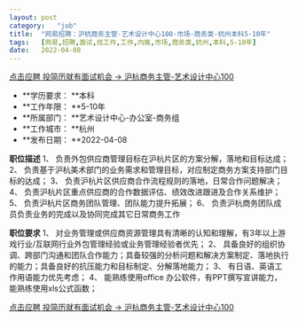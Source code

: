 ```yaml
---
layout:	post
category:	"job"
title:	"网易招聘：沪杭商务主管-艺术设计中心100-市场-商务类-杭州本科5-10年"
tags:	[网易,招聘,面试,找工作,工作,内推,市场,商务类,杭州,本科,5-10年]
date:	2022-04-08
---
```


[点击应聘 投简历就有面试机会 -> 沪杭商务主管-艺术设计中心100](http://mobile.bole.netease.com/bole/boleDetail?id=38474&employeeId=346f03c3cda5f04c&key=all)



- **学历要求： **本科
- **工作年限： **5-10年
- **所属部门： **艺术设计中心-办公室-商务组
- **工作城市： **杭州
- **发布日期： **2022-04-08



**职位描述**
1、	负责外包供应商管理目标在沪杭片区的方案分解，落地和目标达成；
2、	负责基于沪杭美术部门的业务需求和管理目标，对应制定商务方案支持部门目标的达成；
3、	负责沪杭片区供应商合作流程规则的落地，日常合作问题解决；
4、	负责沪杭片区重点供应商的合作数据评估、绩效改进跟进及合作关系维护；
5、	负责沪杭片区商务团队管理、团队能力提升拓展；
6、	负责沪杭商务团队成员负责业务的完成以及协同完成其它日常商务工作



**职位要求**
1、	对业务管理或供应商资源管理具有清晰的认知和理解，有3年以上游戏行业/互联网行业外包管理经验或业务管理经验者优先；
2、	具备良好的组织协调、跨部门沟通和团队合作能力；具备较强的分析问题和解决方案制定、落地执行的能力；具备良好的抗压能力和目标制定、分解落地能力；
3、	有日语、英语工作用语能力优先考虑；
4、	能熟练使用office 办公软件，有PPT撰写宣讲能力，能熟练使用xls公式函数；



[点击应聘 投简历就有面试机会 -> 沪杭商务主管-艺术设计中心100](http://mobile.bole.netease.com/bole/boleDetail?id=38474&employeeId=346f03c3cda5f04c&key=all)
